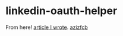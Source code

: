 # linkedin-oauth-helper
From here! [article I wrote](https://www.azaytek.com/how-to-publish-to-linkedin-via-api/).
[azizfcb](https://github.com/azizfcb)
